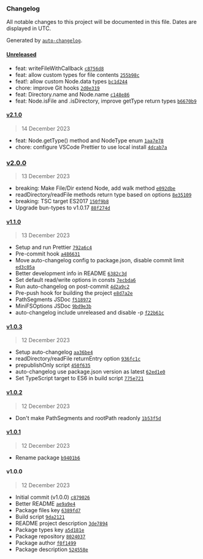 ### Changelog

All notable changes to this project will be documented in this file. Dates are displayed in UTC.

Generated by [`auto-changelog`](https://github.com/CookPete/auto-changelog).

#### [Unreleased](https://github.com/lafkpages/minifs/compare/v2.1.0...HEAD)

- feat: writeFileWithCallback [`c8756d8`](https://github.com/lafkpages/minifs/commit/c8756d85e8cb0af5c17533d4ee49e2097eb82d54)
- feat: allow custom types for file contents [`255b98c`](https://github.com/lafkpages/minifs/commit/255b98c28ca7f64c074126c972590ba9d146677b)
- feat!: allow custom Node.data types [`bc1d244`](https://github.com/lafkpages/minifs/commit/bc1d24402c98a561873333cee9748063f44ae225)
- chore: improve Git hooks [`2d0e319`](https://github.com/lafkpages/minifs/commit/2d0e319f2edd503e1b6c52dc44218be62f07b557)
- feat: Directory.name and Node.name [`c148e86`](https://github.com/lafkpages/minifs/commit/c148e863a6779595da01865cb82feaa30299d6dc)
- feat: Node.isFile and .isDirectory, improve getType return types [`b6670b9`](https://github.com/lafkpages/minifs/commit/b6670b9f34128fafacd480a4e123ace11401c72a)

#### [v2.1.0](https://github.com/lafkpages/minifs/compare/v2.0.0...v2.1.0)

> 14 December 2023

- feat: Node.getType() method and NodeType enum [`1aa7e78`](https://github.com/lafkpages/minifs/commit/1aa7e7885c73c4d005bcd8795f615b40ee01cd91)
- chore: configure VSCode Prettier to use local install [`4dcab7a`](https://github.com/lafkpages/minifs/commit/4dcab7a013422a1e47dad24aaf450e7c87dc17a6)

### [v2.0.0](https://github.com/lafkpages/minifs/compare/v1.1.0...v2.0.0)

> 13 December 2023

- breaking: Make File/Dir extend Node, add walk method [`e092dbe`](https://github.com/lafkpages/minifs/commit/e092dbe5721b4403f882d15808f90e46dbfbaf85)
- readDirectory/readFile methods return type based on options [`8e35109`](https://github.com/lafkpages/minifs/commit/8e35109c8b022ccee8ac731c70f60fc3c55c0cdd)
- breaking: TSC target ES2017 [`150f9b8`](https://github.com/lafkpages/minifs/commit/150f9b83fca9c7dd79f99c09710d1da5f039b380)
- Upgrade bun-types to v1.0.17 [`88f274d`](https://github.com/lafkpages/minifs/commit/88f274d0fc1835cd5547b6d306f7cceb95454764)

#### [v1.1.0](https://github.com/lafkpages/minifs/compare/v1.0.3...v1.1.0)

> 13 December 2023

- Setup and run Prettier [`792a6c4`](https://github.com/lafkpages/minifs/commit/792a6c4f8aef50e7a2af0fd40dc63f798f8d1d08)
- Pre-commit hook [`a486631`](https://github.com/lafkpages/minifs/commit/a486631b47278f318fe301576447729421e1e5e8)
- Move auto-changelog config to package.json, disable commit limit [`ed3c05a`](https://github.com/lafkpages/minifs/commit/ed3c05ac79142c55d66a3a535ff27c003e1f3642)
- Better development info in README [`6382c3d`](https://github.com/lafkpages/minifs/commit/6382c3d8918d46c6b6613d19d4e0058b24a9d6ec)
- Set default read/write options in consts [`7ecbda6`](https://github.com/lafkpages/minifs/commit/7ecbda63f477695d8a9c7fec96ada8a31cdb6095)
- Run auto-changelog on post-commit [`4d2a9c2`](https://github.com/lafkpages/minifs/commit/4d2a9c24ac03a2ca8cf723f6ab38e4e7dbb49922)
- Pre-push hook for building the project [`e8d7a2e`](https://github.com/lafkpages/minifs/commit/e8d7a2e74aeb98e6829e55733b8de89313105be6)
- PathSegments JSDoc [`f518972`](https://github.com/lafkpages/minifs/commit/f518972499ebc2041b4c8feabdff40738a466617)
- MiniFSOptions JSDoc [`9bd9e3b`](https://github.com/lafkpages/minifs/commit/9bd9e3b1fc579eddbe9f79489b43a21cd0a9ef13)
- auto-changelog include unreleased and disable -p [`f22b61c`](https://github.com/lafkpages/minifs/commit/f22b61c08605a158654e01f1feb72eacecd78ffd)

#### [v1.0.3](https://github.com/lafkpages/minifs/compare/v1.0.2...v1.0.3)

> 12 December 2023

- Setup auto-changelog [`aa36be4`](https://github.com/lafkpages/minifs/commit/aa36be4d5a3e9ee0d03ddcec217f8f3b610ef7a7)
- readDirectory/readFile returnEntry option [`936fc1c`](https://github.com/lafkpages/minifs/commit/936fc1c66a1851bb059e0a1825b4fc5057896106)
- prepublishOnly script [`450f635`](https://github.com/lafkpages/minifs/commit/450f635d2ffbb06b4e09bbda81711c4590e3f99b)
- auto-changelog use package.json version as latest [`62ed1e0`](https://github.com/lafkpages/minifs/commit/62ed1e055b4f538221d7e5026212553b3242a780)
- Set TypeScript target to ES6 in build script [`775e721`](https://github.com/lafkpages/minifs/commit/775e721a7e390e025eb37153d9b2df466263691c)

#### [v1.0.2](https://github.com/lafkpages/minifs/compare/v1.0.1...v1.0.2)

> 12 December 2023

- Don't make PathSegments and rootPath readonly [`1b53f5d`](https://github.com/lafkpages/minifs/commit/1b53f5d6ec46b93d4a69efc759467806620361b7)

#### [v1.0.1](https://github.com/lafkpages/minifs/compare/v1.0.0...v1.0.1)

> 12 December 2023

- Rename package [`b9401b6`](https://github.com/lafkpages/minifs/commit/b9401b6b2adcb37f1008dddaf71a27d2f438af40)

#### v1.0.0

> 12 December 2023

- Initial commit (v1.0.0) [`c879026`](https://github.com/lafkpages/minifs/commit/c87902686257771679059d18ae3e5e638d9c9ff4)
- Better README [`ae9a9e4`](https://github.com/lafkpages/minifs/commit/ae9a9e4fd8194a1cb6eb933ff06802cdf00c4bde)
- Package files key [`6389fd7`](https://github.com/lafkpages/minifs/commit/6389fd74a0b073a4e5e2eb9a0871d031bb6baf4b)
- Build script [`9da2121`](https://github.com/lafkpages/minifs/commit/9da21218d43fc38742ec10fb5b74b4a6d6c39db5)
- README project description [`3de7894`](https://github.com/lafkpages/minifs/commit/3de78947993f6cb1378c0ffc1cae6aeef05815fb)
- Package types key [`a5d181e`](https://github.com/lafkpages/minifs/commit/a5d181e812d36b717d7cece61ca4c889c594faad)
- Package repository [`8024037`](https://github.com/lafkpages/minifs/commit/8024037ea61c0ebb9376a78bd2ae4749c48c4a41)
- Package author [`f0f1499`](https://github.com/lafkpages/minifs/commit/f0f1499eb82744aef5fd98f198f2a92443e8c9aa)
- Package description [`524558e`](https://github.com/lafkpages/minifs/commit/524558ee0b0bb00451eaa2180e9f9b5d07340497)
